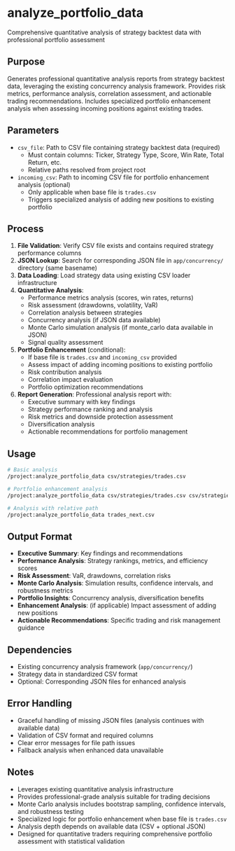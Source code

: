 # analyze_portfolio_data

Comprehensive quantitative analysis of strategy backtest data with professional portfolio assessment

## Purpose

Generates professional quantitative analysis reports from strategy backtest data, leveraging the existing concurrency analysis framework. Provides risk metrics, performance analysis, correlation assessment, and actionable trading recommendations. Includes specialized portfolio enhancement analysis when assessing incoming positions against existing trades.

## Parameters

- `csv_file`: Path to CSV file containing strategy backtest data (required)
  - Must contain columns: Ticker, Strategy Type, Score, Win Rate, Total Return, etc.
  - Relative paths resolved from project root
- `incoming_csv`: Path to incoming CSV file for portfolio enhancement analysis (optional)
  - Only applicable when base file is `trades.csv`
  - Triggers specialized analysis of adding new positions to existing portfolio

## Process

1. **File Validation**: Verify CSV file exists and contains required strategy performance columns
2. **JSON Lookup**: Search for corresponding JSON file in `app/concurrency/` directory (same basename)
3. **Data Loading**: Load strategy data using existing CSV loader infrastructure
4. **Quantitative Analysis**:
   - Performance metrics analysis (scores, win rates, returns)
   - Risk assessment (drawdowns, volatility, VaR)
   - Correlation analysis between strategies
   - Concurrency analysis (if JSON data available)
   - Monte Carlo simulation analysis (if monte_carlo data available in JSON)
   - Signal quality assessment
5. **Portfolio Enhancement** (conditional):
   - If base file is `trades.csv` and `incoming_csv` provided
   - Assess impact of adding incoming positions to existing portfolio
   - Risk contribution analysis
   - Correlation impact evaluation
   - Portfolio optimization recommendations
6. **Report Generation**: Professional analysis report with:
   - Executive summary with key findings
   - Strategy performance ranking and analysis
   - Risk metrics and downside protection assessment
   - Diversification analysis
   - Actionable recommendations for portfolio management

## Usage

```bash
# Basic analysis
/project:analyze_portfolio_data csv/strategies/trades.csv

# Portfolio enhancement analysis
/project:analyze_portfolio_data csv/strategies/trades.csv csv/strategies/incoming.csv

# Analysis with relative path
/project:analyze_portfolio_data trades_next.csv
```

## Output Format

- **Executive Summary**: Key findings and recommendations
- **Performance Analysis**: Strategy rankings, metrics, and efficiency scores
- **Risk Assessment**: VaR, drawdowns, correlation risks
- **Monte Carlo Analysis**: Simulation results, confidence intervals, and robustness metrics
- **Portfolio Insights**: Concurrency analysis, diversification benefits
- **Enhancement Analysis**: (if applicable) Impact assessment of adding new positions
- **Actionable Recommendations**: Specific trading and risk management guidance

## Dependencies

- Existing concurrency analysis framework (`app/concurrency/`)
- Strategy data in standardized CSV format
- Optional: Corresponding JSON files for enhanced analysis

## Error Handling

- Graceful handling of missing JSON files (analysis continues with available data)
- Validation of CSV format and required columns
- Clear error messages for file path issues
- Fallback analysis when enhanced data unavailable

## Notes

- Leverages existing quantitative analysis infrastructure
- Provides professional-grade analysis suitable for trading decisions
- Monte Carlo analysis includes bootstrap sampling, confidence intervals, and robustness testing
- Specialized logic for portfolio enhancement when base file is `trades.csv`
- Analysis depth depends on available data (CSV + optional JSON)
- Designed for quantitative traders requiring comprehensive portfolio assessment with statistical validation
